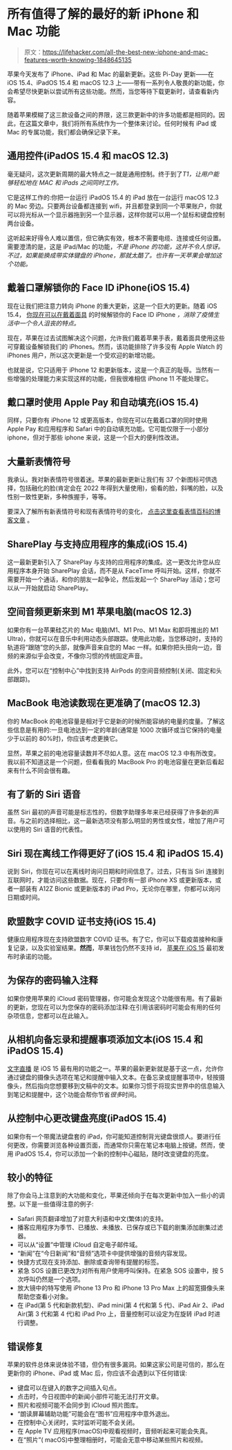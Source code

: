 # 所有值得了解的最好的新 iPhone 和 Mac 功能

> 原文：<https://lifehacker.com/all-the-best-new-iphone-and-mac-features-worth-knowing-1848645135>

苹果今天发布了 iPhone、iPad 和 Mac 的最新更新。这些 Pi-Day 更新——在 iOS 15.4、iPadOS 15.4 和 macOS 12.3 上——带有一系列令人敬畏的新功能，你会希望尽快更新以尝试所有这些功能。然而，当您等待下载更新时，请查看新内容。



随着苹果模糊了这三款设备之间的界限，这三款更新中的许多功能都是相同的。因此，在这篇文章中，我们将所有系统作为一个整体来讨论。任何时候有 iPad 或 Mac 的专属功能，我们都会确保记录下来。

## 通用控件(iPadOS 15.4 和 macOS 12.3)

毫无疑问，这次更新周期的最大特点之一就是通用控制。终于到了*T1，让用户能够轻松地在 MAC 和 iPads 之间同时工作。*

它是这样工作的:你把一台运行 iPadOS 15.4 的 iPad 放在一台运行 macOS 12.3 的 Mac 旁边。只要两台设备都连接到 wifi，并且都登录到同一个苹果账户，你就可以将光标从一个显示器拖到另一个显示器，这样你就可以用一个鼠标和键盘控制两台设备。

这听起来好得令人难以置信，但它确实有效，根本不需要电缆、连接或任何设置。需要澄清的是，这是 iPad/Mac 的功能，*不是 iPhone 的功能，这并不令人惊讶。不过，如果能换成带实体键盘的 iPhone，那就太酷了。也许有一天苹果会增加这个功能。*

## 戴着口罩解锁你的 Face ID iPhone(iOS 15.4)

现在让我们把注意力转向 iPhone 的重大更新，这是一个巨大的更新。随着 iOS 15.4， [你现在可以在戴着面具](https://lifehacker.com/you-can-finally-use-face-id-without-removing-your-mask-1848494233) 的时候解锁你的 Face ID iPhone *，消除了疫情生活中一个令人沮丧的特点。*

现在，苹果在过去试图解决这个问题，允许我们戴着苹果手表，戴着面具使用这些可穿戴设备解锁我们的 iPhones。然而，该功能排除了许多没有 Apple Watch 的 iPhones 用户，所以这次更新是一个受欢迎的新增功能。

也就是说，它只适用于 iPhone 12 和更新版本，这是一个真正的耻辱。当然有一些增强的处理能力来实现这样的功能，但我很难相信 iPhone 11 不能处理它。

## 戴口罩时使用 Apple Pay 和自动填充(iOS 15.4)

同样，只要你有 iPhone 12 或更高版本，你现在可以在戴着口罩的同时使用 Apple Pay 和应用程序和 Safari 中的自动填充功能。它可能仅限于一小部分 iphone，但对于那些 iphone 来说，这是一个巨大的便利性改进。

## 大量新表情符号

我承认。我对新表情符号很着迷。苹果的最新更新让我们有 37 个新图标可供选择，包括融化的脸(肯定会在 2022 年得到大量使用)，偷看的脸，斜嘴的脸，以及性别一致性更新，多种族握手，等等。

要深入了解所有新表情符号和现有表情符号的变化， [点击这里查看表情百科的博客文章](https://blog.emojipedia.org/first-look-new-emojis-in-ios-15-4/) 。

## SharePlay 与支持应用程序的集成(iOS 15.4)

这一最新更新引入了 SharePlay 与支持的应用程序的集成。这一更改允许您从应用程序本身开始 SharePlay 会话，而不是从 FaceTime 呼叫开始。这样，你就不需要开始一个通话，和你的朋友一起争论，然后发起一个 SharePlay 活动；您可以从一开始就启动 SharePlay。

## 空间音频更新来到 M1 苹果电脑(macOS 12.3)

如果你有一台苹果硅芯片的 Mac 电脑(M1、M1 Pro、M1 Max 和即将推出的 M1 Ultra)，你就可以在音乐中利用动态头部跟踪。使用此功能，当您移动时，支持的轨道将“跟随”您的头部，就像声音来自您的 Mac 一样。如果你把头扭向一边，音频的来源似乎会改变，不像你习惯的传统固定声音。

此外，您可以在“控制中心”中找到支持 AirPods 的空间音频控制(关闭、固定和头部跟踪)。

## MacBook 电池读数现在更准确了(macOS 12.3)

你的 MacBook 的电池容量是相对于它是新的时候所能容纳的电量的度量。了解这些信息是有用的:一旦电池达到一定的年龄(通常是 1000 次循环或当它保持的电量少于以前的 80%时)，你应该考虑更换它。

显然，苹果之前的电池容量读数并不尽如人意。这在 macOS 12.3 中有所改变。我以前不知道这是一个问题，但看看我的 MacBook Pro 的电池容量在更新后看起来有什么不同会很有趣。

## 有了新的 Siri 语音

虽然 Siri 最初的声音可能是标志性的，但数字助理多年来已经获得了许多新的声音。与之前的选择相比，这一最新选项没有那么明显的男性或女性，增加了用户可以使用的 Siri 语音的代表性。

## Siri 现在离线工作得更好了(iOS 15.4 和 iPadOS 15.4)

说到 Siri，你现在可以在离线时询问日期和时间信息了。过去，只有当 Siri 连接到互联网时，才能访问这些数据。现在，只要你有一部 iPhone XS 或更新版本，或者一部装有 A12Z Bionic 或更新版本的 iPad Pro，无论你在哪里，你都可以询问日期或时间。

## 欧盟数字 COVID 证书支持(iOS 15.4)

健康应用程序现在支持欧盟数字 COVID 证书。有了它，你可以下载疫苗接种和康复记录，以及实验室结果。**然而**，苹果钱包仍然不支持 id， [苹果在 iOS 15](https://lifehacker.com/how-to-use-your-iphone-as-an-official-id-1847597651) 最初发布时承诺的功能。

## 为保存的密码输入注释

如果你使用苹果的 iCloud 密码管理器，你可能会发现这个功能很有用。有了最新的更新，您现在可以为您保存的密码添加注释:在引用该密码时可能会有用的任何杂项信息，您都可以在此输入。

## 从相机向备忘录和提醒事项添加文本(iOS 15.4 和 iPadOS 15.4)

[文字直播](https://lifehacker.com/how-to-use-live-text-the-best-new-feature-in-ios-15-1847649795) 是 iOS 15 最有用的功能之一。苹果的最新更新就是基于这一点，允许你通过键盘的摄像头选项在笔记和提醒中输入文本。在备忘录或提醒事项中，轻按摄像头，然后指向您想要移到文稿中的文本。如果你习惯于将现实世界中的信息输入到笔记和提醒中，这个功能会帮你节省*很多*时间。

## 从控制中心更改键盘亮度(iPadOS 15.4)

如果你有一个带魔法键盘套的 iPad，你可能知道控制背光键盘很烦人。要进行任何更改，你需要浏览各种设置页面，而通常你只需在笔记本电脑上按键。然而，使用 iPadOS 15.4，你可以添加一个新的控制中心磁贴，随时改变键盘的亮度。

## 较小的特征

除了你会马上注意到的大功能和变化，苹果还倾向于在每次更新中加入一些小的调整。以下是一些值得注意的例子:

*   Safari 网页翻译增加了对意大利语和中文(繁体)的支持。
*   播客应用程序为季节、已播放、未播放、已保存或已下载的剧集添加剧集过滤器。
*   可以从“设置”中管理 iCloud 自定电子邮件域。
*   “新闻”在“今日新闻”和“音频”选项卡中提供增强的音频内容发现。
*   快捷方式现在支持添加、删除或查询带有提醒的标签。
*   紧急 SOS 设置已更改为对所有用户使用呼叫保持。在紧急 SOS 设置中，按 5 次呼叫仍然是一个选项。
*   放大镜中的特写使用 iPhone 13 Pro 和 iPhone 13 Pro Max 上的超宽摄像头来帮助您查看小对象。
*   在 iPad(第 5 代和新款机型)、iPad mini(第 4 代和第 5 代)、iPad Air 2、iPad Air(第 3 代和第 4 代)和 iPad Pro 上，音量控制可以设定为在旋转 iPad 时进行调整。

## 错误修复

苹果的软件总体来说体验不错，但仍有很多漏洞。如果这家公司是可信的，那么在更新你的 iPhone、iPad 或 Mac 后，你应该不会遇到以下任何错误:

*   键盘可以在键入的数字之间插入句点。
*   点击时，今日视图中的新闻小部件可能无法打开文章。
*   照片和视频可能不会同步到 iCloud 照片图库。
*   “朗读屏幕辅助功能”可能会在“图书”应用程序中意外退出。
*   在控制中心关闭时，实时监听可能不会关闭。
*   在 Apple TV 应用程序(macOS)中观看视频时，音频听起来可能会失真。
*   在“照片”( macOS)中整理相册时，可能会无意中移动某些照片和视频。